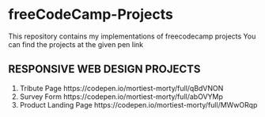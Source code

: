 # freeCodeCamp-Projects
This repository contains my implementations of freecodecamp projects
You can find the projects at the given pen link

## RESPONSIVE WEB DESIGN PROJECTS

<ol>
<li>Tribute Page https://codepen.io/mortiest-morty/full/qBdVNON</li>
<li>Survey Form https://codepen.io/mortiest-morty/full/abOVYMp</li>
<li> Product Landing Page https://codepen.io/mortiest-morty/full/MWwORqp
</li>
</ol>
